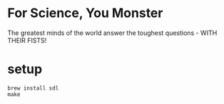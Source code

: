 For Science, You Monster
========================

The greatest minds of the world answer the toughest questions - WITH THEIR FISTS!

setup
=====

    brew install sdl
    make
